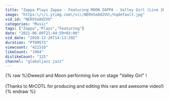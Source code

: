 ```yaml
---
title: "Zappa Plays Zappa - Featuring MOON ZAPPA - Valley Girl (Live 2010)"
image: "https:\/\/i.ytimg.com\/vi\/NERVSe8d2VU\/hqdefault.jpg"
vid_id: "NERVSe8d2VU"
categories: "Music"
tags: ["Zappa","Plays","Featuring"]
date: "2021-06-09T21:44:59+03:00"
vid_date: "2010-12-26T14:13:29Z"
duration: "PT6M57S"
viewcount: "421516"
likeCount: "1904"
dislikeCount: "125"
channel: "globaljazz jazz"
---
```

{% raw %}Dweezil and Moon performing live on stage &quot;Valley Girl&quot; !<br /><br />(Thanks to MrCOTL for producing and editing this rare and awesome video!){% endraw %}
